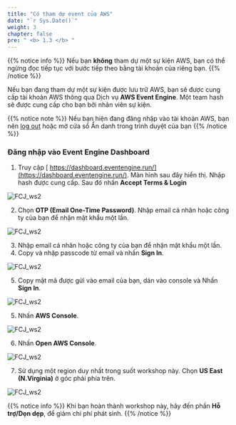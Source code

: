 ```yaml
---
title: "Có tham dự event của AWS"
date: "`r Sys.Date()`"
weight: 3
chapter: false
pre: " <b> 1.3 </b> "
---
```


{{% notice info %}}
Nếu bạn **không** tham dự một sự kiện AWS, bạn có thể ngừng đọc tiếp tục với bước tiếp theo bằng tài khoản của riêng bạn.
{{% /notice %}}

Nếu bạn đang tham dự một sự kiện được lưu trữ AWS, bạn sẽ được cung cấp tài khoản AWS thông qua Dịch vụ **AWS Event Engine**. Một team hash sẽ được cung cấp cho bạn bởi nhân viên sự kiện.

{{% notice note %}}
Nếu bạn hiện đang đăng nhập vào tài khoản AWS, bạn nên [log out](https://console.aws.amazon.com/console/logout!dologout) hoặc mở cửa sổ Ẩn danh trong trình duyệt của bạn
{{% /notice %}}

### Đăng nhập vào Event Engine Dashboard

1. Truy cập [ https://dashboard.eventengine.run/](https://dashboard.eventengine.run/). Màn hình sau đây hiển thị. Nhập hash được cung cấp. Sau đó nhấn **Accept Terms & Login**

![FCJ_ws2](/images/1.introduce/8.png)

2. Chọn **OTP (Email One-Time Password)**. Nhập email cá nhân hoặc công ty của bạn để nhận mật khẩu một lần.

![FCJ_ws2](/images/1.introduce/9.png)

3. Nhập email cá nhân hoặc công ty của bạn để nhận mật khẩu một lần.
4. Copy và nhập passcode từ email và nhấn **Sign In**.

![FCJ_ws2](/images/1.introduce/10.png)

5. Copy mật mã được gửi vào email của bạn, dán vào console và Nhấn **Sign In**.

![FCJ_ws2](/images/1.introduce/11.png)

5. Nhấn **AWS Console**.

![FCJ_ws2](/images/1.introduce/12.png)

6. Nhấn **Open AWS Console**.

![FCJ_ws2](/images/1.introduce/13.png)

7. Sử dụng một region duy nhất trong suốt workshop này. Chọn **US East (N.Virginia)** ở góc phải phía trên.

![FCJ_ws2](/images/1.introduce/14.png)

{{% notice info %}}
Khi bạn hoàn thành workshop này, hãy đến phần **Hỗ trợ/Dọn dẹp**, để giảm chi phí phát sinh.
{{% /notice %}}
